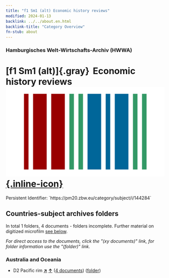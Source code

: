 ```yaml
---
title: "f1 Sm1 (alt) Economic history reviews"
modified: 2024-01-13
backlink: ../../about.en.html
backlink-title: "Category Overview"
fn-stub: about
---
```


### Hamburgisches Welt-Wirtschafts-Archiv (HWWA)

# [f1 Sm1 (alt)]{.gray}&#8201; Economic history reviews &#160; [![Wikidata](/images/Wikidata-logo.svg "Wikidata"){.inline-icon}](http://www.wikidata.org/entity/Q104699307)

<div class="hint">Persistent Identifier: `https://pm20.zbw.eu/category/subject/i/144284`</div>







## Countries-subject archives folders







In total 1 folders, 4 documents - folders incomplete. Further material on digitized microfilm [see below](#filmsections).

_For direct access to the documents, click the "(xy documents)" link, for folder information use the "(folder)" link._



### Australia and Oceania

- D2 Pacific rim [**&nearr;**](../../../geo/i/141593/about.en.html "Pacific rim (all folders)") [**&uarr;**](../../../geo/about.en.html#D2 "Country category system") (<a href="https://pm20.zbw.eu/iiifview/folder/sh/141593,144284" title="about: Pacific rim : Economic history reviews" target="_blank">4 documents</a>) ([folder](../../../../folder/sh/1415xx/141593/1442xx/144284/about.en.html))



<a id="filmsections" />













